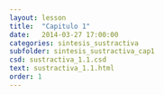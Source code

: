 ```yaml
---
layout: lesson
title:  "Capitulo 1"
date:   2014-03-27 17:00:00
categories: sintesis_sustractiva
subfolder: sintesis_sustractiva_cap1
csd: sustractiva_1.1.csd
text: sustractiva_1.1.html
order: 1
---
```


